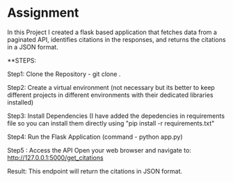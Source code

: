 # Assignment
In this Project I created a flask based application that fetches data from a paginated API, identifies citations in the responses, and returns the citations in a JSON format.


**STEPS:

Step1: Clone the Repository - git clone <repository-url>.

Step2: Create a virtual environment (not necessary but its better to keep different projects in different environments with their dedicated libraries installed)

Step3: Install Dependencies  (I have added the depedencies in requirements file so you can install them directly using "pip install -r requirements.txt"

Step4: Run the Flask Application (command - python app.py)

Step5 : Access the API 
Open your web browser and navigate to: http://127.0.0.1:5000/get_citations

Result: This endpoint will return the citations in JSON format.



